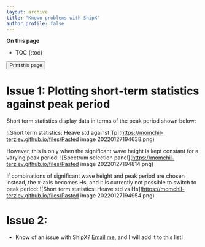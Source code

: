 ```yaml
---
layout: archive
title: "Known problems with ShipX"
author_profile: false
---
```



**On this page**
* TOC
{:toc}


<div class="text-right">
<input type="button" value="Print this page" onClick="window.print()">
</div>


# Issue 1: Plotting short-term statistics against peak period

Short term statistics display data in terms of the peak period shown below:

![Short term statistics: Heave std against Tp](https://momchil-terziev.github.io/files/Pasted image 20220127194638.png)

However, this is only when the significant wave height is kept constant for a varying peak period:
![Spectrum selection panel](https://momchil-terziev.github.io/files/Pasted image 20220127194814.png)

If combinations of significant wave height and peak period are chosen instead, the x-axis becomes Hs, and it is currently not possible to switch to peak period:
![Short term statistics: Heave std vs Hs](https://momchil-terziev.github.io/files/Pasted image 20220127194954.png)

# Issue 2:
- Know of an issue with ShipX? [Email me](mailto:momchil.terziev@strath.ac.uk), and I will add it to this list!
